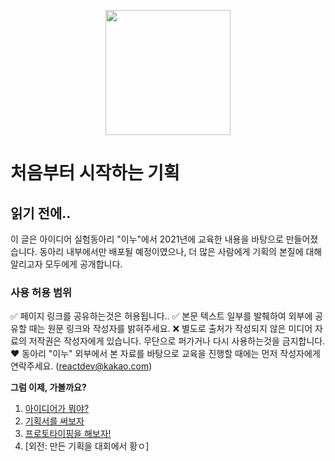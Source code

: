 <p align="center"><img src="https://i.imgur.com/wUFdbUb.png" width="200px"></p>

# 처음부터 시작하는 기획

## 읽기 전에..
이 글은 아이디어 실험동아리 "이누"에서 2021년에 교육한 내용을 바탕으로 만들어졌습니다. 동아리 내부에서만 배포될 예정이였으나, 더 많은 사람에게 기획의 본질에 대해 알리고자 모두에게 공개합니다.

### 사용 허용 범위
✅ 페이지 링크를 공유하는것은 허용됩니다..
✅ 본문 텍스트 일부를 발췌하여 외부에 공유할 때는 원문 링크와 작성자를 밝혀주세요.
❌ 별도로 출처가 작성되지 않은 미디어 자료의 저작권은 작성자에게 있습니다. 무단으로 퍼가거나 다시 사용하는것을 금지합니다.
❤️ 동아리 "이누" 외부에서 본 자료를 바탕으로 교육을 진행할 때에는 먼저 작성자에게 연락주세요. (reactdev@kakao.com)


**그럼 이제, 가볼까요?**
1. [아이디어가 뭐야?](./아이디어가_뭐야.html)
2. [기획서를 써보자](./기획서를_써보자.html)
3. [프로토타이핑을 해보자!](./프로토타이핑을_해보자.html)
4. [외전: 만든 기획을 대회에서 황ㅇ]
<!--stackedit_data:
eyJoaXN0b3J5IjpbLTEyMTk1NTI0ODAsNTA1NjIyOTIsMTY0Mz
E1MzkyOV19
-->